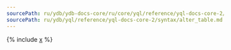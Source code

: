 ```yaml
---
sourcePath: ru/ydb/ydb-docs-core/ru/core/yql/reference/yql-docs-core-2/syntax/alter_table.md
sourcePath: ru/ydb/yql/reference/yql-docs-core-2/syntax/alter_table.md
---
```


{% include [x](_includes/alter_table.md) %}

